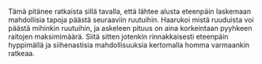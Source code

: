 Tämä pitänee ratkaista sillä tavalla, että lähtee alusta eteenpäin laskemaan
mahdollisia tapoja päästä seuraaviin ruutuihin. Haarukoi mistä ruuduista voi päästä
mihinkin ruutuihin, ja askeleen pituus on aina korkeintaan pyyhkeen raitojen maksimimäärä. Siitä sitten jotenkin rinnakkaisesti eteenpäin hyppimällä ja siihenastisia
mahdollisuuksia kertomalla homma varmaankin ratkeaa.
